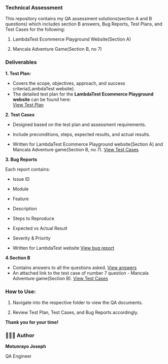 ### Technical Assessment

This repository contains my QA assessment solutions(section A and B questions) which includes section B answers, Bug Reports, Test Plans, and Test Cases for the following:

1. LambdaTest Ecommerce Playground Website(Section A)

2. Mancala Adventure Game(Section B, no 7)


### Deliverables

**1. Test Plan:** 

- Covers the scope, objectives, approach, and success criteria(LambdaTest website).
- The detailed test plan for the **LambdaTest Ecommerce Playground website** can be found here:  
[ View Test Plan](https://docs.google.com/document/d/11xPnubBRnolA66RZN4muwYtKZLW28P2KVbpjP7FVCTI/edit?usp=sharing)

**2. Test Cases**

- Designed based on the test plan and assessment requirements.

- Include preconditions, steps, expected results, and actual results.

- Written for LambdaTest Ecommerce Playground website(Section A) and Mancala Adventure game(Section B, no 7).
[ View Test Cases](https://docs.google.com/spreadsheets/d/1aQwVCEM0G8sWu4HzjmGbwMEmhuho7oed2VjZgtdoGFk/edit?usp=sharing)


**3. Bug Reports**

Each report contains:

- Issue ID

- Module

- Feature

- Description

- Steps to Reproduce

- Expected vs Actual Result

- Severity & Priority

- Written for LambdaTest website [ View bug report](https://docs.google.com/spreadsheets/d/1aQwVCEM0G8sWu4HzjmGbwMEmhuho7oed2VjZgtdoGFk/edit?usp=sharing)

**4.Section B**

- Contains answers to all the questions asked. [ View answers](https://docs.google.com/document/d/1brjfLu87T5aVZ6aGnXJW0f18oz_fA6LEJcAaEg7gmwA/edit?usp=sharing)
- An attached link to the test case of number 7 question - Mancala Adventure game(Section B).
[ View Test Cases](https://docs.google.com/spreadsheets/d/1aQwVCEM0G8sWu4HzjmGbwMEmhuho7oed2VjZgtdoGFk/edit?usp=sharing)


### How to Use:

1. Navigate into the respective folder to view the QA documents.

2. Review Test Plan, Test Cases, and Bug Reports accordingly.

**Thank you for your time!**

### 👩🏽‍💻 Author

**Motunrayo Joseph**

QA Engineer
